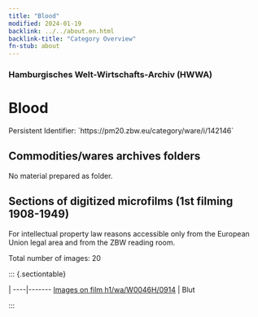 ```yaml
---
title: "Blood"
modified: 2024-01-19
backlink: ../../about.en.html
backlink-title: "Category Overview"
fn-stub: about
---
```


### Hamburgisches Welt-Wirtschafts-Archiv (HWWA)

# Blood

<div class="hint">Persistent Identifier: `https://pm20.zbw.eu/category/ware/i/142146`</div>







## Commodities/wares archives folders





No material prepared as folder.



<a id="filmsections" />

## Sections of digitized microfilms (1st filming 1908-1949)

<p>For intellectual property law reasons accessible only from the European Union legal area and from the ZBW reading room.</p>



<p>Total number of images: 20</p>




::: {.sectiontable}

 | 
----|-------
<a class="btn" href="https://pm20.zbw.eu/film/h1/wa/W0046H/0914" rel="nofollow">Images on film h1/wa/W0046H/0914</a> | Blut


:::

















